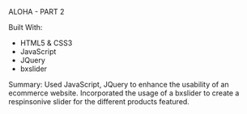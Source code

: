 ALOHA - PART 2

Built With:
- HTML5 & CSS3
- JavaScript
- JQuery
- bxslider

Summary:
Used JavaScript, JQuery to enhance the usability of an ecommerce website. 
Incorporated the usage of a bxslider to create a respinsonive slider for the different products featured.
